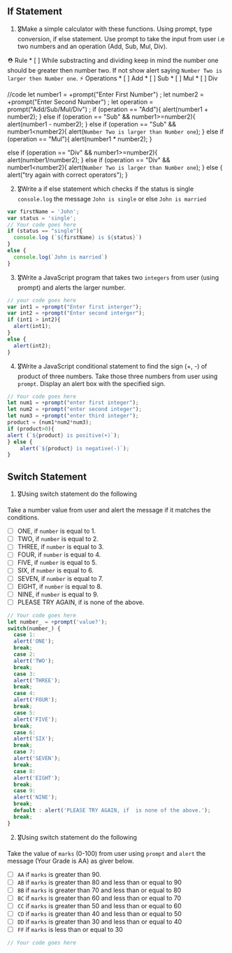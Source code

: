 ## If Statement
1.  🎖Make a simple calculator with these functions. Using prompt, type conversion, if else statement. Use prompt to take the input from user i.e two numbers and an operation (Add, Sub, Mul, Div).

  ⛑ Rule
    * [ ] While substracting and dividing keep in mind the number one should be greater then number two. If not show alert saying `Number Two is larger then Number one`.
  ⚡️ Operations
    * [ ] Add
    * [ ] Sub
    * [ ] Mul
    * [ ] Div

//code
let number1 = +prompt("Enter First Number") ;
let number2 = +prompt("Enter Second Number") ;
let operation = prompt("Add/Sub/Mul/Div") ;
if (operation == "Add"){
  alert(number1 + number2);
}
else if  (operation == "Sub" && number1>=number2){
  alert(number1 - number2);
}
else if  (operation == "Sub" && number1<number2){
  alert(`Number Two is larger than Number one`);
}
else if  (operation == "Mul"){
  alert(number1 * number2);
}

else if (operation == "Div"  && number1>=number2){
  alert(number1/number2);
}
else if  (operation == "Div" && number1<number2){
  alert(`Number Two is larger than Number one`);
}
else {
  alert("try again with correct operators");
}

2. 🎖Write a if else statement which checks if the status is single `console.log` the message `John is single` or else `John is married`
```js
var firstName = 'John';
var status = 'single';
// Your code goes here
if (status == "single"){
  console.log (`${firstName} is ${status}`)
}
else {
  console.log(`John is married`)
}
```

3. 🎖Write a JavaScript program that takes two `integers` from user (using prompt) and alerts the larger number.
```js
// your code goes here
var int1 = +prompt("Enter first interger");
var int2 = +prompt("Enter second interger");
if (int1 > int2){
  alert(int1);
}
else {
  alert(int2);
}

```

4. 🎖Write a JavaScript conditional statement to find the sign (+, -) of product of three numbers. Take those three numbers from user using `prompt`. Display an alert box with the specified sign.

```js
// Your code goes here
let num1 = +prompt("enter first integer");
let num2 = +prompt("enter second integer");
let num3 = +prompt("enter third integer");
product = (num1*num2*num3);
if (product>0){
alert (`${product} is positive(+)`);
} else {
	alert(`${product} is negative(-)`);
}
```

## Switch Statement

1. 🎖Using switch statement do the following

Take a number value from user and alert the message if it matches the conditions.
* [ ] ONE, if `number` is equal to 1.
* [ ] TWO, if `number` is equal to 2.
* [ ] THREE, if `number` is equal to 3.
* [ ] FOUR, if `number` is equal to 4.
* [ ] FIVE, if `number` is equal to 5.
* [ ] SIX, if `number` is equal to 6.
* [ ] SEVEN, if `number` is equal to 7.
* [ ] EIGHT, if `number` is equal to 8.
* [ ] NINE, if `number` is equal to 9.
* [ ] PLEASE TRY AGAIN, if  is none of the above.
```js
// Your code goes here
let number_ = +prompt('value?');
switch(number_) {
  case 1:
  alert('ONE');
  break;
  case 2:
  alert('TWO');
  break;
  case 3:
  alert('THREE');
  break;
  case 4:
  alert('FOUR');
  break;
  case 5:
  alert('FIVE');
  break;
  case 6:
  alert('SIX');
  break;
  case 7:
  alert('SEVEN');
  break;
  case 8:
  alert('EIGHT');
  break;
  case 9:
  alert('NINE');
  break;
  default : alert('PLEASE TRY AGAIN, if  is none of the above.');
  break;
}
```

2. 🎖Using switch statement do the following

Take the value of `marks` (0-100) from user using `prompt` and `alert` the message (Your Grade is AA) as giver below.
* [ ] `AA` if `marks` is greater than 90.
* [ ] `AB` if `marks` is greater than 80 and less than or equal to 90
* [ ] `BB` if `marks` is greater than 70 and less than or equal to 80
* [ ] `BC` if `marks` is greater than 60 and less than or equal to 70
* [ ] `CC` if `marks` is greater than 50 and less than or equal to 60
* [ ] `CD` if `marks` is greater than 40 and less than or equal to 50
* [ ] `DD` if `marks` is greater than 30 and less than or equal to 40
* [ ] `FF` if `marks` is less than or equal to 30
```js
// Your code goes here
```
